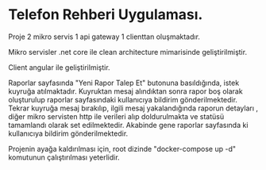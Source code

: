 # Telefon Rehberi Uygulaması.

Proje 2 mikro servis 1 api gateway 1 clienttan oluşmaktadır.

Mikro servisler .net core ile clean architecture mimarisinde geliştirilmiştir.

Client angular ile geliştirilmiştir.

Raporlar sayfasında "Yeni Rapor Talep Et" butonuna basıldığında, istek kuyruğa atılmaktadır. Kuyruktan mesaj alındıktan sonra rapor boş olarak oluşturulup raporlar sayfasındaki kullanıcıya bildirim gönderilmektedir. Tekrar kuyruğa mesaj bırakılıp, ilgili mesaj yakalandığında raporun detayları , diğer mikro servisten http ile verileri alıp doldurulmakta ve statüsü tamamlandı olarak set edilmektedir. Akabinde gene raporlar sayfasında ki kullanıcıya bildirim gönderilmektedir.

Projenin ayağa kaldırılması için, root dizinde "docker-compose up -d" komutunun çalıştırılması yeterlidir.
